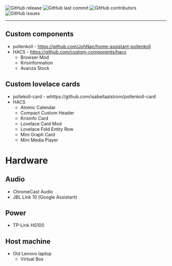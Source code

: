 ![GitHub release](https://img.shields.io/github/release-pre/adr29truck/homeassistant.svg?style=for-the-badge&color=success)
![GitHub last commit](https://img.shields.io/github/last-commit/adr29truck/homeassistant.svg?style=for-the-badge&color=success)
![GitHub contributors](https://img.shields.io/github/contributors/adr29truck/HomeAssistant.svg?style=for-the-badge&color=success)
![GitHub issues](https://img.shields.io/github/issues-raw/adr29truck/HomeAssistant.svg?style=for-the-badge&color=critical)

***
## Custom components
* pollenkoll - https://github.com/JohNan/home-assistant-pollenkoll
* HACS - https://github.com/custom-components/hacs
  * Browser Mod
  * Krisinformation
  * Avanza Stock

## Custom lovelace cards
* pollekoll-card - whttps://github.com/isabellaalstrom/pollenkoll-card
* HACS
  * Atomic Calendar
  * Compact Custom Header
  * Krisinfo Card
  * Lovelace Card Mod
  * Lovelace Fold Entity Row
  * Mini Graph Card
  * Mini Media Player

# Hardware

## Audio
* ChromeCast Audio
* JBL Link 10 (Google Assistant)

## Power
* TP-Link HS100

## Host machine
* Old Lenovo laptop
  - Virtual Box